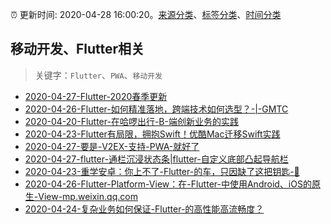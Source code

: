 :alarm_clock: 更新时间: 2020-04-28 16:00:20。[来源分类](../README.md)、[标签分类](../TAGS.md)、[时间分类](../TIMELINE.md)

## 移动开发、Flutter相关


> 关键字：`Flutter`、`PWA`、`移动开发`



- [2020-04-27-Flutter-2020春季更新](https://www.ershicimi.com/p/78162c404fcff6b1864b2e07e55258b4) 
- [2020-04-26-Flutter-如何精准落地，跨端技术如何选型？-|-GMTC](https://www.ershicimi.com/p/108477736feb4e6ef7384c5f04e5fcf1) 
- [2020-04-20-Flutter-在哈啰出行-B-端创新业务的实践](https://www.ershicimi.com/p/6bf5ed244e92c2e2c6d7fa1e0a529473) 
- [2020-04-23-Flutter有局限，拥抱Swift！优酷Mac迁移Swift实践](https://www.ershicimi.com/p/b8d8f68b17b449c070c7754e7fe6e39d) 
- [2020-04-27-要是-V2EX-支持-PWA-就好了](https://www.v2ex.com/t/666623) 
- [2020-04-27-flutter-通栏沉浸状态条|flutter-自定义底部凸起导航栏](https://www.v2ex.com/t/666606) 
- [2020-04-23-重学安卓：你上不了-Flutter-的车，只因缺了这把钥匙-🔑](https://www.v2ex.com/t/665501) 
- [2020-04-26-Flutter-Platform-View：在-Flutter-中使用Android、iOS的原生-View-mp.weixin.qq.com](https://blogread.cn/news/go.php?idItem=13408&url=https%3A%2F%2Fmp.weixin.qq.com%2Fs%2FMgVXVuP-hQk8oglUkVlDow%3Fcomefrom%3Dhttps%253A%252F%252Fblogread.cn%252Fnews%252F) 
- [2020-04-24-复杂业务如何保证-Flutter-的高性能高流畅度？](https://toutiao.io/k/y4wv3k1) 